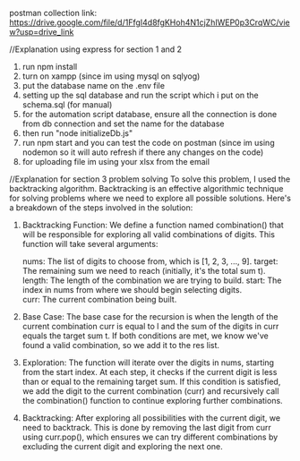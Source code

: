 postman collection link: https://drive.google.com/file/d/1FfgI4d8fgKHoh4N1cjZhIWEP0p3CrqWC/view?usp=drive_link

//Explanation using express for section 1 and 2
1. run npm install
2. turn on xampp (since im using mysql on sqlyog)
3. put the database name on the .env file
4. setting up the sql database and run the script which i put on the schema.sql (for manual)
5. for the automation script database, ensure all the connection is done from db connection and set the name for the database
6. then run "node initializeDb.js"
7. run npm start and you can test the code on postman (since im using nodemon so it will auto refresh if there any changes on the code)
8. for uploading file im using your xlsx from the email

//Explanation for section 3 problem solving
To solve this problem, I used the backtracking algorithm. Backtracking is an effective algorithmic technique for solving problems where we need to explore all possible solutions. Here's a breakdown of the steps involved in the solution:

1. Backtracking Function: We define a function named combination() that will be responsible for exploring all valid combinations of digits. This function will take several arguments:

    nums: The list of digits to choose from, which is [1, 2, 3, ..., 9].
    target: The remaining sum we need to reach (initially, it's the total sum t).
    length: The length of the combination we are trying to build.
    start: The index in nums from where we should begin selecting digits.   
    curr: The current combination being built.

2. Base Case: The base case for the recursion is when the length of the current combination curr is equal to l and the sum of the digits in curr equals the target sum t. If both conditions are met, we know we've found a valid combination, so we add it to the res list.

3. Exploration: The function will iterate over the digits in nums, starting from the start index. At each step, it checks if the current digit is less than or equal to the remaining target sum. If this condition is satisfied, we add the digit to the current combination (curr) and recursively call the combination() function to continue exploring further combinations.

4. Backtracking: After exploring all possibilities with the current digit, we need to backtrack. This is done by removing the last digit from curr using curr.pop(), which ensures we can try different combinations by excluding the current digit and exploring the next one.